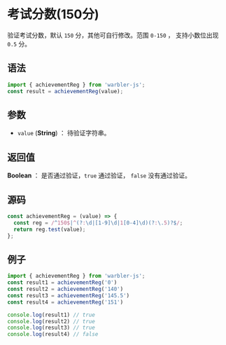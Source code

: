 <!--
 * @Author: 一尾流莺
 * @Description:考试分数(150分)
 * @Date: 2021-09-13 18:18:23
 * @LastEditTime: 2021-10-14 09:35:37
 * @FilePath: \warblerjs-guide\docs\guide\form\achievementReg.md
-->

# 考试分数(150分)

验证考试分数，默认 `150` 分，其他可自行修改。范围 `0-150` ， 支持小数位出现 `0.5` 分。

## 语法

```js
import { achievementReg } from 'warbler-js';
const result = achievementReg(value);
```

## 参数

- `value` (**String**) ： 待验证字符串。

## 返回值

**Boolean** ： 是否通过验证，`true` 通过验证， `false` 没有通过验证。

## 源码

```js
const achievementReg = (value) => {
  const reg = /^150$|^(?:\d|[1-9]\d|1[0-4]\d)(?:\.5)?$/;
  return reg.test(value);
};
```

## 例子

```js
import { achievementReg } from 'warbler-js';
const result1 = achievementReg('0')
const result2 = achievementReg('140')
const result3 = achievementReg('145.5')
const result4 = achievementReg('151')

console.log(result1) // true
console.log(result2) // true
console.log(result3) // true
console.log(result4) // false
```
